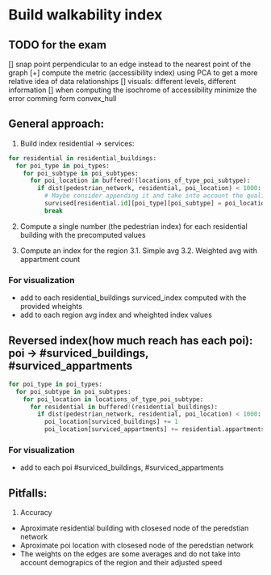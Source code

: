 # Build walkability index

## TODO for the exam

[] snap point perpendicular to an edge instead to the nearest point of the graph
[+] compute the metric (accessibility index) using PCA to get a more relative idea of data relationships
[] visuals: different levels, different information
[] when computing the isochrome of accessibility minimize the error comming form convex_hull

## General approach:

1. Build index residential -> services:

```python
for residential in residential_buildings:
  for poi_type in poi_types:
    for poi_subtype in poi_subtypes:
      for poi_location in buffered!(locations_of_type_poi_subtype):
        if dist(pedestrian_network, residential, poi_location) < 1000:
          # Maybe consider appending it and take into account the quality/quantity of the services to adjust the weight later
          survised[residential.id][poi_type][poi_subtype] = poi_location.id
          break
```

2. Compute a single number (the pedestrian index) for each residential building with the precomputed values

3. Compute an index for the region
   3.1. Simple avg
   3.2. Weighted avg with appartment count

### For visualization

- add to each residential_buildings surviced_index computed with the provided wheights
- add to each region avg index and wheighted index values

## Reversed index(how much reach has each poi): poi -> #surviced_buildings, #surviced_appartments

```python
for poi_type in poi_types:
  for poi_subtype in poi_subtypes:
    for poi_location in locations_of_type_poi_subtype:
      for residential in buffered!(residential_buildings):
        if dist(pedestrian_network, residential, poi_location) < 1000:
          poi_location[surviced_buildings] += 1
          poi_location[surviced_appartments] += residential.appartments
```

### For visualization

- add to each poi #surviced_buildings, #surviced_appartments

## Pitfalls:

1. Accuracy

- Aproximate residential building with closesed node of the peredstian network
- Aproximate poi location with closesed node of the peredstian network
- The weights on the edges are some averages and do not take into account demograpics of the region and their adjusted speed
